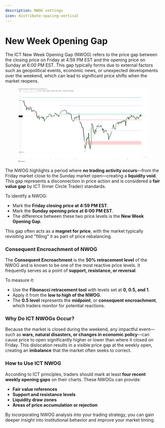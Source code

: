 ```yaml
---
description: NWOG settings
icon: distribute-spacing-vertical
---
```


# New Week Opening Gap

The ICT New Week Opening Gap (NWOG) refers to the price gap between the closing price on Friday at 4:59 PM EST and the opening price on Sunday at 6:00 PM EST. This gap typically forms due to external factors such as geopolitical events, economic news, or unexpected developments over the weekend, which can lead to significant price shifts when the market reopens.

<figure><img src="../../.gitbook/assets/docs-nwog-001.png" alt=""><figcaption></figcaption></figure>

The NWOG highlights a period where **no trading activity occurs**—from the Friday market close to the Sunday market open—creating a **liquidity void**. This gap represents a disconnection in price action and is considered a **fair value gap** by ICT (Inner Circle Trader) standards.

To identify a NWOG:

* Mark the **Friday closing price at 4:59 PM EST**.
* Mark the **Sunday opening price at 6:00 PM EST**.
* The difference between these two price levels is the **New Week Opening Gap**.

This gap often acts as a **magnet for price**, with the market typically revisiting and "filling" it as part of price rebalancing.

### Consequent Encroachment of NWOG

The **Consequent Encroachment** is the **50% retracement level** of the NWOG and is known to be one of the most reactive price levels. It frequently serves as a point of **support, resistance, or reversal**.

To measure it:

* Use the **Fibonacci retracement tool** with levels set at **0, 0.5, and 1**.
* Apply it from the **low to high of the NWOG**.
* The **0.5 level** represents the **midpoint**, or **consequent encroachment**, which traders monitor for potential reactions.

### Why Do ICT NWOGs Occur?

Because the market is closed during the weekend, any impactful event—such as **wars, natural disasters, or changes in economic policy**—can cause price to open significantly higher or lower than where it closed on Friday. This dislocation results in a visible price gap at the weekly open, creating an **imbalance** that the market often seeks to correct.

### How to Use ICT NWOG

According to ICT principles, traders should mark at least **four recent weekly opening gaps** on their charts. These NWOGs can provide:

* **Fair value references**
* **Support and resistance levels**
* **Liquidity draw zones**
* **Areas of price accumulation or rejection**

By incorporating NWOG analysis into your trading strategy, you can gain deeper insight into institutional behavior and improve your market timing.
